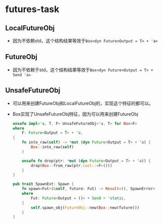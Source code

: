 # futures-task



## LocalFutureObj

- 因为不依赖std，这个结构结果等效于`Box<dyn Future<Output = T> + 'a>`



## FutureObj

- 因为不依赖于std，这个结构结果等效于`Box<dyn Future<Output = T> + Send 'a>`

## UnsafeFutureObj

- 可以用来创建FutureObj和LocalFutureObj的，实现这个特征的都可以。

- Box实现了UnsafeFutureObj特征，因为可以用来创建FutureObj

  ```rust
  unsafe impl<'a, T, F> UnsafeFutureObj<'a, T> for Box<F>
  where
      F: Future<Output = T> + 'a,
  {
      fn into_raw(self) -> *mut (dyn Future<Output = T> + 'a) {
          Box::into_raw(self)
      }
  
      unsafe fn drop(ptr: *mut (dyn Future<Output = T> + 'a)) {
          drop(Box::from_raw(ptr.cast::<F>()))
      }
  }
  ```

  

  ```rust
  pub trait SpawnExt: Spawn {
      fn spawn<Fut>(&self, future: Fut) -> Result<(), SpawnError>
      where
          Fut: Future<Output = ()> + Send + 'static,
      {
          self.spawn_obj(FutureObj::new(Box::new(future)))
      }
  }
  ```
